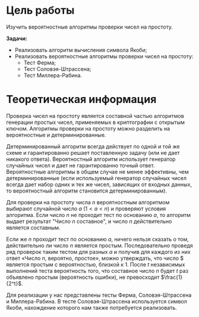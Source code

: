 # Цель работы

Изучить вероятностные алгоритмы проверки чисел на простоту.

**Задачи:**

- Реализовать алгоритм вычисления символа Якоби;
- Реализовать вероятностные алгоритмы проверки чисел на простоту:
  - Тест Ферма;
  - Тест Соловэя-Штрассена;
  - Тест Миллера-Рабина.

# Теоретическая информация

Проверка чисел на простоту является составной частью алгоритмов генерации простых чисел, применяемых в криптографии с открытым ключом. Алгоритмы проверки на простоту можно разделить на вероятностные и детерминированные.

Детерминированный алгоритм всегда действует по одной и той же схеме и гарантированно решает поставленную задачу (или не дает никакого ответа). Вероятностный алгоритм использует генератор случайных чисел и дает не гарантированно точный ответ. Вероятностные алгоритмы в общем случае не менее эффективны, чем детерминированные (если используемый генератор случайных чисел всегда дает набор одних и тех же чисел, зависящих от входных данных, то вероятностный алгоритм становится детерминированным).

Для проверки на простоту числа $n$ вероятностным алгоритмом выбирают случайной число $a$ ($1 < a < n$) и проверяют условия алгоритма. Если число $n$ не проходит тест по основанию $а$, то алгоритм выдает результат "Число $n$ составное", и число $n$ действительно является составным.

Если же $n$ проходит тест по основанию $а$, ничего нельзя сказать о том, действительно ли число $n$ является простым. Последовательно проведя ряд проверок таким тестом для разных $a$ и получив для каждого из них ответ «Число $n$, вероятно, простое», можно утверждать, что число $ является простым с вероятностью, близкой к 1. После $t$ независимых выполнений теста вероятность того, что составное число $n$ будет $t$ раз объявлено простым (вероятность ошибки), не превосходит $\frac{1}{2^t}$.

Для реализации у нас представлены тесты Ферма, Соловэя-Штрассена и Миллера-Рабина. В тесте Соловэя-Штрассена используется символ Якоби, нахождение которого нам также потребуется реализовать.